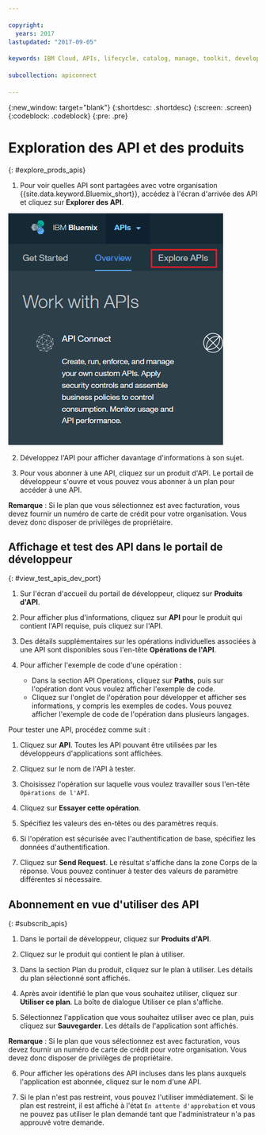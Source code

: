 ```yaml
---

copyright:
  years: 2017
lastupdated: "2017-09-05"

keywords: IBM Cloud, APIs, lifecycle, catalog, manage, toolkit, develop, dev portal

subcollection: apiconnect

---
```


{:new_window: target="blank"}
{:shortdesc: .shortdesc}
{:screen: .screen}
{:codeblock: .codeblock}
{:pre: .pre}

# Exploration des API et des produits
{: #explore_prods_apis}

1. Pour voir quelles API sont partagées avec
votre organisation {{site.data.keyword.Bluemix_short}}, accédez à l'écran d'arrivée des API et cliquez sur **Explorer des API**.

<img alt="Page d'arrivée des API avec l'onglet Explorer des API mis en évidence" src="images/ExploreAPIs_tab.png">

2. Développez l'API pour afficher davantage d'informations à son sujet.

3. Pour vous abonner à une API, cliquez sur un produit d'API.
Le portail de développeur s'ouvre et vous pouvez vous abonner à un plan pour accéder à une API. 

  **Remarque** : Si le plan que vous sélectionnez est avec facturation, vous devez fournir un numéro de carte de crédit pour votre organisation. Vous devez donc disposer de privilèges de propriétaire.

## Affichage et test des API dans le portail de développeur
{: #view_test_apis_dev_port}

1. Sur l'écran d'accueil du portail de développeur, cliquez sur **Produits d'API**.

2. Pour afficher plus d'informations, cliquez sur
**API** pour le produit qui contient l'API requise,
puis cliquez sur l'API.

3. Des détails supplémentaires sur les opérations individuelles associées à une API sont disponibles sous l'en-tête **Opérations de l'API**.

4. Pour afficher l'exemple de code d'une opération :
    - Dans la section API Operations, cliquez sur
**Paths**, puis sur l'opération dont vous voulez
afficher l'exemple de code.
    - Cliquez sur l'onglet de l'opération pour développer et afficher ses
informations, y compris les exemples de codes. Vous pouvez afficher
l'exemple de code de l'opération dans plusieurs langages.

Pour tester une API, procédez comme suit :
1. Cliquez sur **API**.
Toutes les API pouvant être utilisées par les développeurs d'applications
sont affichées.

2. Cliquez sur le nom de l'API à tester.

3. Choisissez l'opération sur laquelle vous voulez travailler sous l'en-tête `Opérations de l'API`.

4. Cliquez sur **Essayer cette opération**.

5. Spécifiez les valeurs des en-têtes ou des
paramètres requis.

6. Si l'opération est sécurisée avec l'authentification de base, spécifiez les données d'authentification.

7. Cliquez sur **Send Request**.
Le résultat s'affiche dans la zone Corps de la réponse. Vous pouvez continuer à tester des valeurs de paramètre différentes si nécessaire.

## Abonnement en vue d'utiliser des API
{: #subscrib_apis}

1. Dans le portail de développeur, cliquez sur **Produits d'API**.

2. Cliquez sur le produit qui contient le plan à utiliser.

3. Dans la section Plan du produit, cliquez sur le plan à utiliser. Les détails du plan sélectionné sont affichés.

4. Après avoir identifié le plan que vous souhaitez utiliser, cliquez
sur **Utiliser ce plan**.
La boîte de dialogue Utiliser ce plan s'affiche.

5. Sélectionnez l'application que vous souhaitez utiliser avec ce plan, puis cliquez sur
**Sauvegarder**.
Les détails de l'application sont affichés.

  **Remarque** : Si le plan que vous sélectionnez est avec facturation, vous devez fournir un numéro de carte de crédit pour votre organisation. Vous devez donc disposer de privilèges de propriétaire.

6. Pour afficher les opérations des API
incluses dans les plans auxquels l'application est
abonnée, cliquez sur le nom d'une API.

7. Si le plan n'est pas restreint, vous pouvez l'utiliser immédiatement. Si le plan est
restreint, il est affiché à l'état `En attente d'approbation` et
vous ne pouvez pas utiliser le plan demandé tant que l'administrateur n'a pas approuvé
votre demande.



